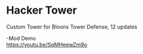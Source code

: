 # Hacker Tower
 Custom Tower for Bloons Tower Defense, 12 updates

-Mod Demo <br />
https://youtu.be/SqMHeewZm9o

